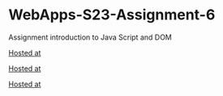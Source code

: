 # WebApps-S23-Assignment-6
Assignment introduction to Java Script and DOM

[Hosted at](https://44-563-web-apps-s23.github.io/44563-webapps-s23-assignment6-S559228-Mounica/painter.html)

[Hosted at](https://44-563-web-apps-s23.github.io/44563-webapps-s23-assignment6-S559228-Mounica/conversions.html)

[Hosted at](https://44-563-web-apps-s23.github.io/44563-webapps-s23-assignment6-S559228-Mounica/candy.html)